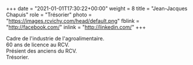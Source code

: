 +++
date = "2021-01-01T17:30:22+00:00"
weight = 8
title = "Jean-Jacques Chapuis"
role = "Trésorier"
photo = "https://images.rcvichy.com/head/default.png"
fblink = "http://facebook.com/"
inlink = "http://linkedin.com/"
+++

Cadre de l'industrie de l'agroalimentaire.  
60 ans de licence au RCV.  
Présient des anciens du RCV.  
Trésorier.
